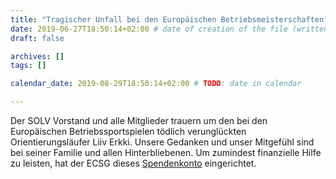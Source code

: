 ```yaml
---
title: "Tragischer Unfall bei den Europäischen Betriebsmeisterschaften"
date: 2019-06-27T18:50:14+02:00 # date of creation of the file (written)
draft: false

archives: []
tags: []

calendar_date: 2019-08-29T18:50:14+02:00 # TODO: date in calendar

---
```


Der SOLV Vorstand und alle Mitglieder trauern um den bei den Europäischen Betriebssportspielen tödlich verunglückten Orientierungsläufer Liiv Erkki. Unsere Gedanken und unser Mitgefühl sind bei seiner Familie und allen Hinterbliebenen. Um zumindest finanzielle Hilfe zu leisten, hat der ECSG dieses [Spendenkonto](https://www.ecsgsalzburg2019.at/donation-for-erkki/) eingerichtet.

